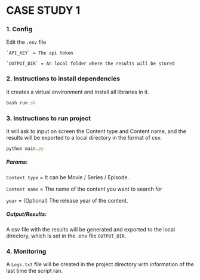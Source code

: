 # CASE STUDY 1

### 1. Config
Edit the `.env` file

    `API_KEY` = The api token
    
    `OUTPUT_DIR` = An local folder where the results will be stored


### 2. Instructions to install dependencies

It creates a virtual environment and install all libraries in it.

```javascript
bash run.sh
```

### 3. Instructions to run project

It will ask to input on screen the Content type and Content name, and the results will be exported to a local directory in the format of csv.

```javascript
python main.py
```

##### Params:

  `Content type` = It can be Movie / Series / Episode.
  
  `Content name` = The name of the content you want to search for
  
  `year` = (Optional) The release year of the content.
 
##### Output/Results:
A csv file with the results will be generated and exported to the local directory, which is set in the .env file `OUTPUT_DIR`.

### 4. Monitoring

A `Logs.txt` file will be created in the project directory with information of the last time the script ran.
